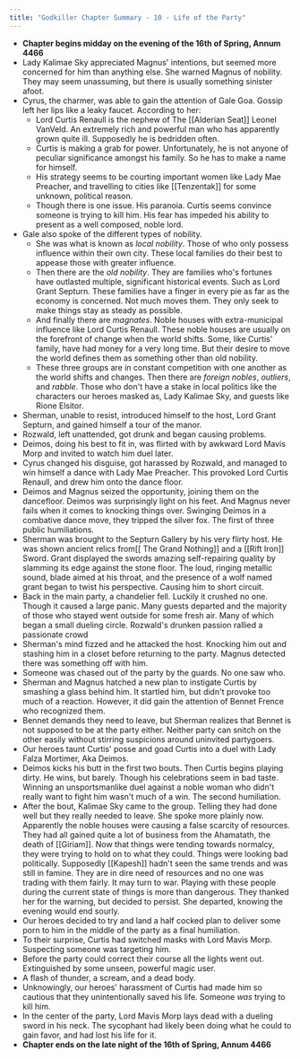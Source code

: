 ```yaml
---
title: "Godkiller Chapter Summary - 10 - Life of the Party"
---
```

- **Chapter begins midday on the evening of the 16th of Spring, Annum 4466**
- Lady Kalimae Sky appreciated Magnus' intentions, but seemed more concerned for him than anything else. She warned Magnus of nobility. They may seem unassuming, but there is usually something sinister afoot.
- Cyrus, the charmer, was able to gain the attention of Gale Goa. Gossip left her lips like a leaky faucet. According to her:
	- Lord Curtis Renaull is the nephew of The [[Alderian Seat]] Leonel VanVeld. An extremely rich and powerful man who has apparently grown quite ill. Supposedly he is bedridden often.
	- Curtis is making a grab for power. Unfortunately, he is not anyone of peculiar significance amongst his family. So he has to make a name for himself.
	- His strategy seems to be courting important women like Lady Mae Preacher, and travelling to cities like [[Tenzentak]] for some unknown, political reason.
	- Though there is one issue. His paranoia. Curtis seems convince someone is trying to kill him. His fear has impeded his ability to present as a well composed, noble lord.
- Gale also spoke of the different types of nobility. 
	- She was what is known as *local nobility*. Those of who only possess influence within their own city. These local families do their best to appease those with greater influence.
	- Then there are the *old nobility*. They are families who's fortunes have outlasted multiple, significant historical events. Such as Lord Grant Septurn. These families have a finger in every pie as far as the economy is concerned. Not much moves them. They only seek to make things stay as steady as possible.
	- And finally there are *magnates*. Noble houses with extra-municipal influence like Lord Curtis Renaull. These noble houses are usually on the forefront of change when the world shifts. Some, like Curtis' family, have had money for a very long time. But their desire to move the world defines them as something other than old nobility.
	- These three groups are in constant competition with one another as the world shifts and changes. Then there are *foreign nobles*, *outliers*, and *rabble*. Those who don't have a stake in local politics like the characters our heroes masked as, Lady Kalimae Sky, and guests like Rione Elsitor.
- Sherman, unable to resist, introduced himself to the host, Lord Grant Septurn, and gained himself a tour of the manor.
- Rozwald, left unattended, got drunk and began causing problems.
- Deimos, doing his best to fit in, was flirted with by awkward Lord Mavis Morp and invited to watch him duel later.
- Cyrus changed his disguise, got harassed by Rozwald, and managed to win himself a dance with Lady Mae Preacher. This provoked Lord Curtis Renaull, and drew him onto the dance floor.
- Deimos and Magnus seized the opportunity, joining them on the dancefloor. Deimos was surprisingly light on his feet. And Magnus never fails when it comes to knocking things over. Swinging Deimos in a combative dance move, they tripped the silver fox. The first of three public humiliations.
- Sherman was brought to the Septurn Gallery by his very flirty host. He was shown ancient relics from[[ The Grand Nothing]] and a [[Rift Iron]] Sword. Grant displayed the swords amazing self-repairing quality by slamming its edge against the stone floor. The loud, ringing metallic sound, blade aimed at his throat, and the presence of a wolf named grant began to twist his perspective. Causing him to short circuit.
- Back in the main party, a chandelier fell. Luckily it crushed no one. Though it caused a large panic. Many guests departed and the majority of those who stayed went outside for some fresh air. Many of which began a small dueling circle. Rozwald's drunken passion rallied a passionate crowd
- Sherman's mind fizzed and he attacked the host. Knocking him out and stashing him in a closet before returning to the party. Magnus detected there was something off with him.
- Someone was chased out of the party by the guards. No one saw who.
- Sherman and Magnus hatched a new plan to instigate Curtis by smashing a glass behind him. It startled him, but didn't provoke too much of a reaction. However, it did gain the attention of Bennet Frence who recognized them.
- Bennet demands they need to leave, but Sherman realizes that Bennet is not supposed to be at the party either. Neither party can snitch on the other easily without stirring suspicions around uninvited partygoers.
- Our heroes taunt Curtis' posse and goad Curtis into a duel with Lady Falza Mortimer, Aka Deimos.
- Deimos kicks his butt in the first two bouts. Then Curtis begins playing dirty. He wins, but barely. Though his celebrations seem in bad taste. Winning an unsportsmanlike duel against a noble woman who didn't really want to fight him wasn't much of a win. The second humiliation.
- After the bout, Kalimae Sky came to the group. Telling they had done well but they really needed to leave. She spoke more plainly now. Apparently the noble houses were causing a false scarcity of resources. They had all gained quite a lot of business from the Ahamatath, the death of [[Giriam]]. Now that things were tending towards normalcy, they were trying to hold on to what they could. Things were looking bad politically. Supposedly [[Kapesh]] hadn't seen the same trends and was still in famine. They are in dire need of resources and no one was trading with them fairly. It may turn to war. Playing with these people during the current state of things is more than dangerous. They thanked her for the warning, but decided to persist. She departed, knowing the evening would end sourly.
- Our heroes decided to try and land a half cocked plan to deliver some porn to him in the middle of the party as a final humiliation.
- To their surprise, Curtis had switched masks with Lord Mavis Morp. Suspecting someone was targeting him.
- Before the party could correct their course all the lights went out. Extinguished by some unseen, powerful magic user.
- A flash of thunder, a scream, and a dead body.
- Unknowingly, our heroes' harassment of Curtis had made him so cautious that they unintentionally saved his life. Someone *was* trying to kill him. 
- In the center of the party, Lord Mavis Morp lays dead with a dueling sword in his neck. The sycophant had likely been doing what he could to gain favor, and had lost his life for it.
- **Chapter ends on the late night of the 16th of Spring, Annum 4466**